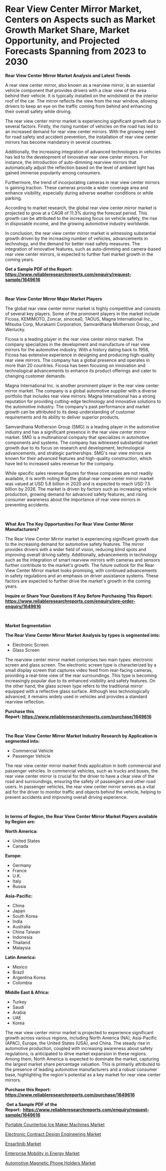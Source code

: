 <p><h1>Rear View Center Mirror Market, Centers on Aspects such as Market Growth Market Share, Market Opportunity, and Projected Forecasts Spanning from 2023 to 2030</h1></p><p><strong>Rear View Center Mirror Market Analysis and Latest Trends</strong></p>
<p><p>A rear view center mirror, also known as a rearview mirror, is an essential vehicle component that provides drivers with a clear view of the area behind their vehicle. It is typically installed on the windshield or the interior roof of the car. The mirror reflects the view from the rear window, allowing drivers to keep an eye on the traffic coming from behind and enhancing their overall safety while driving.</p><p>The rear view center mirror market is experiencing significant growth due to several factors. Firstly, the rising number of vehicles on the road has led to an increased demand for rear view center mirrors. With the growing need for road safety and accident prevention, the installation of rear view center mirrors has become mandatory in several countries.</p><p>Additionally, the increasing integration of advanced technologies in vehicles has led to the development of innovative rear view center mirrors. For instance, the introduction of auto-dimming rearview mirrors that automatically adjust the reflection based on the level of ambient light has gained immense popularity among consumers.</p><p>Furthermore, the trend of incorporating cameras in rear view center mirrors is gaining traction. These cameras provide a wider coverage area and enhance visibility, especially during adverse weather conditions or while parking.</p><p>According to market research, the global rear view center mirror market is projected to grow at a CAGR of 11.3% during the forecast period. This growth can be attributed to the increasing focus on vehicle safety, the rise in disposable income, and the growing automotive industry worldwide.</p><p>In conclusion, the rear view center mirror market is witnessing substantial growth driven by the increasing number of vehicles, advancements in technology, and the demand for better road safety measures. The integration of innovative features, such as auto-dimming and camera-based rear view center mirrors, is expected to further fuel market growth in the coming years.</p></p>
<p><strong>Get a Sample PDF of the Report:&nbsp; <a href="https://www.reliableresearchreports.com/enquiry/request-sample/1649616">https://www.reliableresearchreports.com/enquiry/request-sample/1649616</a></strong></p>
<p>&nbsp;</p>
<p><strong>Rear View Center Mirror Major Market Players</strong></p>
<p><p>The global rear view center mirror market is highly competitive and consists of several key players. Some of the prominent players in the market include Ficosa, KEMIMOTO, Zoncar, sinocea0, TAOUS, Magna International Inc., Mitsuba Corp, Murakami Corporation, Samvardhana Motherson Group, and Werlucky.</p><p>Ficosa is a leading player in the rear view center mirror market. The company specializes in the development and manufacture of rear view mirrors for the automotive industry. With a history dating back to 1958, Ficosa has extensive experience in designing and producing high-quality rear view mirrors. The company has a global presence and operates in more than 20 countries. Ficosa has been focusing on innovation and technological advancements to enhance its product offerings and cater to changing customer demands.</p><p>Magna International Inc. is another prominent player in the rear view center mirror market. The company is a global automotive supplier with a diverse portfolio that includes rear view mirrors. Magna International has a strong reputation for providing cutting-edge technology and innovative solutions to the automotive industry. The company's past performance and market growth can be attributed to its deep understanding of customer requirements and its ability to deliver superior products.</p><p>Samvardhana Motherson Group (SMG) is a leading player in the automotive industry and has a significant presence in the rear view center mirror market. SMG is a multinational company that specializes in automotive components and systems. The company has witnessed substantial market growth due to its focus on research and development, technological advancements, and strategic partnerships. SMG's rear view mirrors are known for their advanced features and high-quality construction, which have led to increased sales revenue for the company.</p><p>While specific sales revenue figures for these companies are not readily available, it is worth noting that the global rear view center mirror market was valued at USD 5.8 billion in 2020 and is expected to reach USD 7.5 billion by 2026. The market is driven by factors such as increasing vehicle production, growing demand for advanced safety features, and rising consumer awareness about the importance of rear view mirrors in preventing accidents.</p></p>
<p>&nbsp;</p>
<p><strong>What Are The Key Opportunities For Rear View Center Mirror Manufacturers?</strong></p>
<p><p>The Rear View Center Mirror market is experiencing significant growth due to the increasing demand for automotive safety features. The mirror provides drivers with a wider field of vision, reducing blind spots and improving overall driving safety. Additionally, advancements in technology such as the integration of smart rearview mirrors with cameras and sensors further contribute to the market's growth. The future outlook for the Rear View Center Mirror market looks promising, with continued advancements in safety regulations and an emphasis on driver assistance systems. These factors are expected to further drive the market's growth in the coming years.</p></p>
<p><strong>Inquire or Share Your Questions If Any Before Purchasing This Report: <a href="https://www.reliableresearchreports.com/enquiry/pre-order-enquiry/1649616">https://www.reliableresearchreports.com/enquiry/pre-order-enquiry/1649616</a></strong></p>
<p>&nbsp;</p>
<p><strong>Market Segmentation</strong></p>
<p><strong>The Rear View Center Mirror Market Analysis by types is segmented into:</strong></p>
<p><ul><li>Electronic Screen</li><li>Glass Screen</li></ul></p>
<p><p>The rearview center mirror market comprises two main types: electronic screen and glass screen. The electronic screen type is characterized by a small display screen that captures video feed from rear-facing cameras, providing a real-time view of the rear surroundings. This type is becoming increasingly popular due to its enhanced visibility and safety features. On the other hand, the glass screen type refers to the traditional mirror equipped with a reflective glass surface. Although less technologically advanced, it remains widely used in vehicles and provides a standard rearview reflection.</p></p>
<p><strong>Purchase this Report:&nbsp;<a href="https://www.reliableresearchreports.com/purchase/1649616">https://www.reliableresearchreports.com/purchase/1649616</a></strong></p>
<p>&nbsp;</p>
<p><strong>The Rear View Center Mirror Market Industry Research by Application is segmented into:</strong></p>
<p><ul><li>Commercial Vehicle</li><li>Passenger Vehicle</li></ul></p>
<p><p>The rear view center mirror market finds application in both commercial and passenger vehicles. In commercial vehicles, such as trucks and buses, the rear view center mirror is crucial for the driver to have a clear view of the road and surroundings, ensuring the safety of passengers and other road users. In passenger vehicles, the rear view center mirror serves as a vital aid for the driver to monitor traffic and objects behind the vehicle, helping to prevent accidents and improving overall driving experience.</p></p>
<p>&nbsp;</p>
<p><strong>In terms of Region, the Rear View Center Mirror Market Players available by Region are:</strong></p>
<p>
    <p> <strong> North America: </strong>
        <ul>
            <li>United States</li>
            <li>Canada</li>
        </ul>
        </p> 
    <p> <strong> Europe: </strong>
        <ul>
            <li>Germany</li>
            <li>France</li>
            <li>U.K.</li>
            <li>Italy</li>
            <li>Russia</li>
        </ul>
        </p> 
    <p> <strong> Asia-Pacific: </strong>
        <ul>
            <li>China</li>
            <li>Japan</li>
            <li>South Korea</li>
            <li>India</li>
            <li>Australia</li>
            <li>China Taiwan</li>
            <li>Indonesia</li>
            <li>Thailand</li>
            <li>Malaysia</li>
        </ul>
        </p> 
    <p> <strong> Latin America: </strong>
        <ul>
            <li>Mexico</li>
            <li>Brazil</li>
            <li>Argentina Korea</li>
            <li>Colombia</li>
        </ul>
        </p> 
    <p> <strong> Middle East & Africa: </strong>
        <ul>
            <li>Turkey</li>
            <li>Saudi</li>
            <li>Arabia</li>
            <li>UAE</li>
            <li>Korea</li>
        </ul>
    </p>
    </p>
<p><p>The rear view center mirror market is projected to experience significant growth across various regions, including North America (NA), Asia-Pacific (APAC), Europe, the United States (USA), and China. The steady rise in automotive production, coupled with increasing awareness about safety regulations, is anticipated to drive market expansion in these regions. Among them, North America is expected to dominate the market, capturing the largest market share percentage valuation. This is primarily attributed to the presence of leading automotive manufacturers and a robust consumer base, highlighting the region's potential as a key market for rear view center mirrors.</p></p>
<p><strong>Purchase this Report: <a href="https://www.reliableresearchreports.com/purchase/1649616">https://www.reliableresearchreports.com/purchase/1649616</a></strong></p>
<p>&nbsp;<strong>Get a Sample PDF of the Report:&nbsp;&nbsp;<a href="https://www.reliableresearchreports.com/enquiry/request-sample/1649616">https://www.reliableresearchreports.com/enquiry/request-sample/1649616</a></strong></p>
<p><strong></strong></p>
<p><p><a href="https://github.com/BryceTownsendr/Market-Research-Report-List-1/blob/main/portable-countertop-ice-maker-machines-market.md">Portable Countertop Ice Maker Machines Market</a></p><p><a href="https://medium.com/@sink.pay.sand/decoding-electronic-contract-design-engineering-market-metrics-market-share-trends-and-growth-1c667f901cf1">Electronic Contract Design Engineering Market</a></p><p><a href="https://www.linkedin.com/pulse/ensartinib-market-research-report-provides-thorough-industry/">Ensartinib Market</a></p><p><a href="https://medium.com/@press.bell.sigh/analyzing-enterprise-mobility-in-energy-market-global-industry-perspective-and-forecast-2023-to-50da2258b15b">Enterprise Mobility in Energy Market</a></p><p><a href="https://github.com/ChiragRp1/Market-Research-Report-List-1/blob/main/automotive-magnetic-phone-holders-market.md">Automotive Magnetic Phone Holders Market</a></p></p>